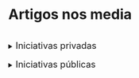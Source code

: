 <!-- # Energy Commons -->
<!--  **Tools and Information Database for the science, engineering, economics and politics of the Energy Transition**

Repository and open database for tutorials, computational tools, software implementions, technical documents, research papers, books and articles on the various aspects of the ongoing energy transition.
-->

 <!--## The politics of Energy  -->


# Artigos nos media

<br>

<details>
<summary> <span style="font-size:18px;"> Iniciativas privadas </span></summary>
<ul>

<li> <a href="https://grandeconsumo.com/montiqueijo-inaugura-unidade-fotovoltaica/">Montiqueijo inaugura unidade fotovoltaica</a> (Grande Consumo, 09/2014) </li>

<li> <a href="https://www.sunenergy.pt/sunenergy-instala-solucao-de-autoconsumo-na-frutalmente/">SunEnergy instala solução de autoconsumo na Frutalmente</a> (sunenergy, 11/2014) </li>

<li> <a href="https://www.sunenergy.pt/sunenergy-instala-mais-de-800-paineis-na-natural-stone/">SunEnergy instala projeto de autoconsumo na Fábrica de Arroz de Gatões</a> (sunenergy, 04/2015) </li>

<li> <a href="https://www.sunenergy.pt/sunenergy-instala-mais-de-800-paineis-na-natural-stone/">SunEnergy instala mais de 800 painéis na Natural Stone</a> (sunenergy, 07/2015) </li>

<li> <a href="https://www.dinheirovivo.pt/outras/lojas-ikea-em-portugal-vao-produzir-energia-solar/">Lojas Ikea em Portugal vão produzir energia solar</a> (Dinheiro Vivo, 12/2015) </li>

<li> <a href="https://www.sunenergy.pt/novo-quartel-dos-bombeiros-de-cuba-ira-funcionar-a-energia-solar/">Novo quartel dos Bombeiros de Cuba irá funcionar a energia solar</a> (sunenergy, 04/2016) </li>

<li> <a href="https://www.sunenergy.pt/unidade-de-autoconsumo-instalada-em-restaurante/">SunEnergy instala 96 painéis solares na Biomaduro</a> (sunenergy, 04/2016) </li>

<li> <a href="https://www.sunenergy.pt/unidade-de-autoconsumo-instalada-em-restaurante/">Unidade de autoconsumo instalada em restaurante</a> (sunenergy, 05/2016) </li>

<li> <a href="https://www.sunenergy.pt/sunenergy-instala-unidade-de-autoconsumo-com-1-040-paineis-fotovoltaicos-na-fabrica-da-triangle-s/">SunEnergy instala unidade de autoconsumo com 1.040 painéis fotovoltaicos na fábrica da Triangle's</a> (sunenergy, 07/2016) </li>

<li> <a href="https://www.sunenergy.pt/autoconsumo-em-exploracao-agricola/">Autoconsumo em exploração agrícola</a> (sunenergy, 09/2016) </li>

<li> <a href="https://www.sunenergy.pt/mais-um-grande-projeto-de-autoconsumo-em-agueda/">Mais um grande projeto de autoconsumo em Águeda</a> (sunenergy, 09/2016) </li>

<li> <a href="https://www.sunenergy.pt/novo-projeto-de-autoconsumo-agora-em-cantanhede/">Novo projeto de autoconsumo, agora em Cantanhede</a> (sunenergy, 11/2016) </li>

<li> <a href="https://www.sunenergy.pt/sunenergy-executa-um-dos-maiores-projetos-de-autoconsumo-a-nivel-nacional/">SunEnergy executa um dos maiores projetos de autoconsumo a nível nacional</a> (sunenergy, 01/2017) </li>

<li> <a href="https://www.sunenergy.pt/cooperativa-vai-poupar-22-mil-euros-por-ano-e-ser-mais-sustentavel/">Cooperativa vai poupar 22 mil euros por ano e ser mais sustentável</a> (sunenergy, 05/2017) </li>

<li> <a href="https://www.sunenergy.pt/sunenergy-instala-240-paineis-solares-na-vfa-lider-nacional-de-produtos-de-natacao/">SunEnergy instala 240 painéis solares na VFA, líder nacional de produtos para natação</a> (sunenergy, 06/2017) </li>

<li> <a href="https://www.sunenergy.pt/sunenergy-chega-a-acordo-com-o-grupo-hoteleiro-mh-hotels-de-peniche/">SunEnergy chega a acordo para instalar 520 painéis solares fotovoltaicos em Hotel de Peniche</a> (sunenergy, 06/2017) </li>

<li> <a href="https://www.sunenergy.pt/sunenergy-equipa-oito-pontos-de-venda-da-litocar-no-centro-do-pais/">SunEnergy equipa oito pontos de venda da Litocar no centro do país</a> (sunenergy, 09/2017) </li>

<li> <a href="https://www.sunenergy.pt/sunenergy-instala-840-paineis-solares-na-epalfer/">SunEnergy instala 840 painéis solares na EPALFER</a> (sunenergy, 10/2017) </li>

<li> <a href="https://www.sunenergy.pt/sunenergy-ajuda-ciclofapril-poupar-25-000e-ano/">SunEnergy permite poupança anual de 40.000€ à FRUTITAIPINA</a> (sunenergy, 11/2017) </li>

<li> <a href="https://www.sunenergy.pt/sunenergy-ajuda-ciclofapril-poupar-25-000e-ano/">SunEnergy ajuda CicloFapril a poupar 25.000€ por ano</a> (sunenergy, 12/2017) </li>

<li> <a href="https://www.sunenergy.pt/sunenergy-desenvolve-projeto-inovador-na-uartronica/">SunEnergy desenvolve projeto inovador na UARTRÓNICA</a> (sunenergy, 03/2018) </li>

<li> <a href="https://www.sunenergy.pt/sunenergy-instala-paineis-solares-nas-caves-messias/">SunEnergy instala painéis solares nas Caves Messias</a> (sunenergy, 04/2018) </li>

<li> <a href="https://www.sonae.pt/pt/media/press-releases/115-centrais-fotovoltaicas-alimentam-estruturas-da-sonae-mc/">115 centrais fotovoltaicas alimentam estruturas da Sonae MC</a> (Sonae, 05/2018) </li>

<li> <a href="https://www.tribunaalentejo.pt/artigos/pegoes-vai-ter-ceramica-energia-100-fotovoltaica">Pegões vai ter cerâmica a energia 100% fotovoltaica</a> (Tribuna Alentejo, 06/2018) </li>

<li> <a href="https://www.sunenergy.pt/aposta-na-energia-solar-vai-permitir-poupanca-significativa-a-grafica-ideal-de-agueda/">Aposta na energia solar vai permitir poupança significativa à Gráfica Ideal de Águeda</a> (sunenergy, 06/2018) </li>

<li> <a href="https://www.sunenergy.pt/espaco-inovacao-em-oliveira-do-bairro-inova-com-a-ajuda-da-sunenergy/">Espaço Inovação inova no Autoconsumo com a ajuda da SunEnergy</a> (sunenergy, 08/2018) </li>

<li> <a href="https://greensavers.sapo.pt/crowdfunding-sustentavel-ajuda-ceramica-de-pegoes-a-evitar-180-toneladas-de-co2/
">Crowdfunding sustentável ajuda Cerâmica de Pegões a evitar 180 toneladas de CO2 por ano</a> (Green Savers, 10/2018) </li>

<li> <a href="https://www.sunenergy.pt/sunenergy-instala-mais-de-1-100-paineis-solares-na-ramalhos/">Sunenergy instala mais de 1.100 painéis solares na Ramalhos</a> (sunenergy, 10/2018) </li>

<li> <a href="https://www.sunenergy.pt/aramague-vai-poupar-20-mil-euros-por-ano-com-paineis-da-sunenergy/">Aramague poupa 20 mil euros ano com painéis da Sunenergy</a> (sunenergy, 11/2018) </li>

<li> <a href="https://www.sunenergy.pt/santa-casa-da-mealhada-poupa-20-mil-euros-em-energia/">Santa Casa da Mealhada poupa 20 mil euros em energia</a> (sunenergy, 12/2018) </li>

<li> <a href="https://gabrimat.pt/projetos/instalacao-de-paineis-solares-fotovoltaicos/">GABRIMAT: Instalação de painéis solares fotovoltaicos</a> (GABRIMAT, 11/2018) </li>

<li> <a href="https://www.carmim.eu/noticias/carmim-inaugura-central-fotovoltaica/">CARMIM inaugura central fotovoltaica</a> (CARMIM, 12/2018) </li>

<li> <a href="https://www.sunenergy.pt/torre-de-palma-wine-hotel-torna-se-energeticamente-sustentavel/">Torre de Palma Wine Hotel é energeticamente sustentável</a> (sunenergy, 02/2019) </li>

<li> <a href="https://www.wattson.pt/2019/03/30/sport-alges-e-dafundo-com-paineis-solares-reduz-fatura-do-gas-em-metade/">Sport Algés e Dafundo com painéis solares reduz fatura do gás em metade</a> (WATTSON, 03/2019) </li>

<li> <a href="https://www.sunenergy.pt/leirimetal-poupa-atraves-de-unidade-de-autoconsumo-fotovoltaico/">Leirimetal poupa através de unidade de autoconsumo</a> (sunenergy, 03/2019) </li>

<li> <a href="https://www.sunenergy.pt/paineis-solares-fotovoltaicos-eleclerc/">930 painéis solares fotovoltaicos vão permitir a hipermercado E.Leclerc poupar 42.000 euros por ano</a> (sunenergy, 05/2019)</li>

<li> <a href="https://www.sunenergy.pt/santa-casa-da-misericordia-poupa-20-mil-euros-ano-em-energia/">Santa Casa da Misericórdia de Águeda vai poupar 20 mil euros por ano em energia</a> (sunenergy, 05/2019)</li>

<li> <a href="https://www.sunenergy.pt/trincapeixe-poupa-ao-aderir-as-renovaveis/">SunEnergy leva mais uma empresa a poupar 12mil euros anuais após aderir às renováveis</a> (sunenergy, 06/2019)</li>

<li> <a href="https://www.sunenergy.pt/indelague-poupa-27-mil-euros-por-ano-com-solucao-de-autoconsumo-sunenergy/">Indelague poupa 27 mil euros por ano com solução de autoconsumo SunEnergy</a> (sunenergy, 07/2019)</li>

<li> <a href="https://www.sunenergy.pt/utad-assina-contrato-com-a-sunenergy/">UTAD passa a ser energeticamente eficiente com as soluções Sunenergy</a> (sunenergy, 09/2019)</li>

<li> <a href="https://www.dinheirovivo.pt/empresas/dona-da-sagres-investe-14-milhoes-em-paineis-solares/">Dona da Sagres investe 1,4 milhões em painéis solares</a> (Dinheiro Vivo, 11/2019) </li>

<li> <a href="https://www.dinheirovivo.pt/fazedores/heden-cowork-com-vista-para-o-rio-amigo-do-ambiente-e-da-cultura/">Heden. Cowork com vista para o rio, amigo do ambiente e da cultura</a> (Dinheiro Vivo, 11/2019) </li>

<li> <a href="https://www.noticiasdeaveiro.pt/oli-investiu-500-mil-euros-em-paineis-solares/">OLI investiu 500 mil euros em painéis solares</a> (Notícias de Aveiro, 11/2019) </li>

<li> <a href="https://www.sunenergy.pt/rodi-aposta-nas-renovaveis/">Rodi aposta nas energias renováveis com a ajuda da Sunenergy e poupa 115 000 euros por ano</a> (sunenergy, 11/2019)</li>

<li> <a href="https://www.sunenergy.pt/astrazeneca-celebra-contrato-com-a-sunenergy/">AstraZeneca vai reduzir emissões de CO2 em 110 toneladas por ano</a> (sunenergy, 11/2019)</li>

<li> <a href="https://www.sunenergy.pt/italbox-investe-em-solucao-sunenergy/">Italbox torna-se mais sustentável com investimento em 400 painéis fotovoltaicos para autoconsumo</a> (sunenergy, 12/2019)</li>

<li> <a href="https://www.dinheirovivo.pt/empresas/lidl-aposta-no-verde-fornecimento-e-100-de-energia-renovavel/
">Lidl aposta no verde. Fornecimento das lojas é 100% de energia renovável</a> (Dinheiro Vivo, 01/2020)</li>

<li> <a href="https://www.dinheirovivo.pt/empresas/dono-do-intermarche-investe-em-energia-solar/">Dono do Intermarché investe em energia solar</a> (Dinheiro Vivo, 01/2020)</li>

<li> <a href="https://www.sunenergy.pt/armazens-reis-contribuem-para-combater-alteracoes-climaticas-com-a-sunenergy/">Armazéns Reis em Aveiro dão contributo no combate às alterações climáticas com a instalação de 345 painéis solares pela Sunenergy</a> (sunenergy, 02/2020)</li>

<li> <a href="https://expresso.pt/economia/2020-03-06-GoParity-lanca-financiamento-colaborativo-para-dar-energia-solar-a-lar-de-idosos-em-Borba">GoParity lança financiamento colaborativo para dar energia solar a lar de idosos em Borba</a> (Expresso, 03/2020)</li>

<li> <a href="https://www.diariocoimbra.pt/noticia/55312
">SunEnergy instala painéis em cinco escolas de Viseu</a> (Diário de Coimbra, 03/2020)</li>

<li> <a href="https://www.sunenergy.pt/projeto-de-autoconsumo-da-sunenergy-capacita-a-logoplaste-com-energia-sustentavel/">Projeto de autoconsumo da SunEnergy capacita a Logoplaste com energia sustentável</a> (sunenergy, 04/2020)</li>

<li> <a href="https://www.dinheirovivo.pt/empresas/jeronimo-martins-investe-12-milhoes-em-energia-solar-em-valongo/
">Jerónimo Martins investe 1,2 milhões em energia solar em Valongo</a> (Dinheiro Vivo, 05/2020)</li>

<li> <a href="https://eco.sapo.pt/2020/05/06/cin-quer-ser-mais-sustentavel-investe-200-mil-euros-para-produzir-31-da-energia-que-consome/
">CIN quer ser mais sustentável. Investe 200 mil euros para produzir 31% da energia que consome</a> (ECO, 05/2020)</li>

<li> <a href="https://eco.sapo.pt/2020/05/11/sunenergy-instala-850-paineis-solares-na-miranda-irmao-vai-permitir-poupanca-de-38-mil-euros-por-ano/
">Fábrica de bicicletas de Águeda instala mais 850 painéis solares. Vai poupar 38 mil euros por ano em energia</a> (ECO, 05/2020)</li>

<li> <a href="https://www.radiocampanario.com/ultimas/regional/nova-delta-instalou-870-paineis-solares-em-campo-maior
">Nova Delta instalou 870 painéis solares em Campo Maior</a> (Diário Campanário, 07/2020)</li>

<li> <a href="http://avozdoalgarve.pt/d/infralobo-instalao-de-painis-fotovoltaicos-tornam-edifcio-autossustentvel/44514">Infralobo - Instalação de Painéis Fotovoltaicos tornam edifício autossustentável</a> (A voz do @lgarve, 05/2020)</li>

<li> <a href="https://jornaleconomico.sapo.pt/noticias/sporting-firma-parceria-com-edp-e-equipa-academia-de-alcochete-com-600-paineis-solares-para-autoconsumo-594747">Sporting firma parceria com EDP e equipa Academia de Alcochete com 600 painéis solares para autoconsumo</a> (Jornal Económico, 05/2020)</li>

<li> <a href="https://agriterra.pt/Artigos/307889-Olival-energia-solar-agricultura-historia-maos-dadas-na-fronteira-entre-Portugal-Espanha.html">Olival: energia solar, agricultura e história de mãos dadas na fronteira entre Portugal e Espanha</a> (Agriterra, 06/2020)</li>

<li> <a href="https://eco.sapo.pt/2020/06/30/caetano-coatings-instala-paineis-solares-para-autoconsumo-reduz-130-toneladas-de-co2-por-ano/">Caetano Coatings instala painéis solares para autoconsumo. Reduz 130 toneladas de CO2 por ano</a> (ECO, 06/2020)</li>

<li> <a href="https://postal.pt/economia/2020-08-17-SunEnergy-instalou-6.300-paineis-solares-no-primeiro-semestre-de-2020">SunEnergy instalou 6.300 painéis solares no primeiro semestre de 2020</a> (postal, 07/2020)</li>

<li> <a href="https://www.jornaldenegocios.pt/sustentabilidade/smart-cities/detalhe/20200715-1136-primeiro-bairro-solar-do-pais-estreia-se-em-belas
">Primeiro bairro solar do país estreia-se em Belas</a> (Jornal de Negócios, 07/2020)</li>

<li> <a href="https://www.idealista.pt/news/financas/investimentos/2020/07/22/44046-sonae-investe-11-milhoes-para-construir-o-edificio-mais-sustentavel-de-portugal-na">Sonae investe 11 milhões para construir o edifício mais sustentável de Portugal – na Maia</a> (idealista news, 07/2020)</li>

<li> <a href="https://www.sunenergy.pt/fumeiros-porfirios-poupa-20mil-ano-com-460-paineis-solares/">Instalação de 460 painéis solares da SunEnergy leva Fumeiros Porfírios a poupar 20 mil euros/ano</a> (sunenergy, 07/2020)</li>

<li> <a href="https://www.jornaldenegocios.pt/empresas/detalhe/ikea-aposta-em-energia-solar-e-moveis-usados">Ikea aposta em energia solar e móveis usados</a> (Jornal de Negócios, 08/2020)</li>

<li> <a href="https://ominho.pt/empresa-de-famalicao-instala-parque-solar-e-vai-poupar-35-na-fatura-energetica/">Empresa de Famalicão instala parque solar e vai poupar 35% na fatura energética</a> (O Minho, 08/2020)</li>

<li> <a href="https://www.sunenergy.pt/o-projeto-para-a-exporlux-contemplou-a-instalacao-de-562-paineis-solares-fotovoltaicos-de-380w/">Projeto de autoconsumo da Sunenergy leva a poupança anual de 23 mil€ à Exporlux</a> (sunenergy, 08/2020)</li>

<li> <a href="https://jornaleconomico.sapo.pt/noticias/silopor-vai-investir-mais-de-meio-milhao-de-euros-na-instalacao-de-1-650-paineis-solares-na-trafaria-633588">Silopor vai investir mais de meio milhão de euros na instalação de 1.650 painéis solares na Trafaria</a> (Jornal Económico, 09/2020)</li>

<li> <a href="https://observador.pt/2020/09/16/empresa-de-aveiro-poupa-105-mil-euros-num-ano-com-producao-de-energia-solar/">Empresa de Aveiro poupa 105 mil euros num ano com produção de energia solar</a> (Observador, 09/2020)</li>

<li> <a href="https://revistacargo.pt/laso-transportes-aposta-na-energia-solar-para-as-suas-dependencias-em-portugal/">LASO Transportes aposta na energia solar para as suas dependências em Portugal</a> (Revista Cargo, 09/2020)</li>

<li> <a href="https://www.sunenergy.pt/sunenergy-instala-paineis-solares-no-hospital-infante-d-pedro/">SunEnergy instala 720 painéis solares no Hospital Infante D. Pedro</a> (Sun Energy, 09/2020)</li>

</ul>
</details>

<br>

<details>
<summary> <span style="font-size:18px;">  Iniciativas públicas </span></summary>
<ul>

<li> <a href="https://www.sunenergy.pt/sunenergy-ajuda-camara-municipal-de-agueda-a-poupar-mais-de-30-000eano/">SunEnergy ajuda Câmara Municipal de Águeda a poupar mais de 30.000€/ano</a> (sunenergy, 12/2016) </li>

<li> <a href="https://www.sunenergy.pt/sunenergy-liga-a-camara-municipal-de-albergaria-a-velha-ao-sol/">SunEnergy liga a Câmara Municipal de Albergaria-a-Velha ao sol</a> (sunenergy, 07/2017) </li>

<li> <a href="https://www.sunenergy.pt/sunenergy-vence-concurso-publico-do-municipio-da-figueira-da-foz/">SunEnergy vence concurso público do Município da Figueira da Foz</a> (sunenergy, 01/2018) </li>

<li> <a href="https://www.sunenergy.pt/escola-superior-de-enfermagem-do-porto-escolhe-a-sunenergy-para-aposta-nas-energias-renovaveis/">ESEP escolhe a SunEnergy para aposta nas energias renováveis</a> (sunenergy, 05/2018) </li>

<li> <a href="https://www.jornaldenegocios.pt/economia/autarquias/detalhe/camara-de-lisboa-quer-ter-central-fotovoltaica-a-funcionar-em-2020">Câmara de Lisboa quer ter central fotovoltaica a funcionar em 2020</a> (Jornal de Negócios, 07/2018) </li>

<li> <a href="https://www.sunenergy.pt/instituto-politecnico-da-guarda-produz-150-000-kwh-por-ano-com-sunenergy/">Instituto Politécnico da Guarda produz 150.000 kWh por ano com a SunEnergy</a> (sunenergy, 10/2018) </li>

<li> <a href="https://www.publico.pt/2019/03/19/local/noticia/plano-lisboa-liga-campeoes-energia-solar-1866026
">Um plano para pôr Lisboa na Liga dos Campeões da Energia Solar</a> (Público, 03/2019) </li>

<li> <a href="https://www.sunenergy.pt/sunenergy-paineis-de-autoconsumo-comunidade-intermunicipal-regiao-de-coimbra-cim/">SunEnergy instala 170 painéis de autoconsumo com a Comunidade Intermunicipal da Região de Coimbra (CIM)</a> (sunenergy, 05/2019)</li>

<li> <a href="https://www.radiocampanario.com/ultimas/regional/edia-lanca-concurso-para-o-maior-projeto-fotovoltaico-flutuante-da-europa">EDIA lança concurso para o maior projeto fotovoltaico flutuante da Europa</a> (Diário Campanário, 10/2019)</li>

<li> <a href="https://www.publico.pt/2019/10/18/local/noticia/algarve-vai-incentivar-opcao-energia-solar-comecando-edificios-municipais-1890589">Algarve vai incentivar a opção pela energia solar começando pelos edifícios municipais
</a> (Público, 10/2019)</li>

<li> <a href="https://www.sulinformacao.pt/2019/11/culatra-publica-agenda-de-transicao-para-as-energias-limpas/">Culatra publica agenda de transição para as energias limpas</a> (Sulinformação, 11/2019)</li>

<li> <a href="https://www.noticiasaominuto.com/economia/1400971/coimbra-quer-regulamento-para-incentivar-producao-de-energia-fotovoltaica">Coimbra quer regulamento para incentivar produção de energia fotovoltaica</a> (Notícias ao Minuto, 01/2020)</li>

<li> <a href="https://visao.sapo.pt/volt/2020-02-19-acores-renovaveis-vao-fornecer-65-da-energia-da-graciosa/">Açores: renováveis vão fornecer 65% da energia da Graciosa</a> (Visão, 02/2020)</li>

<li> <a href="https://www.noticiasdeaveiro.pt/oliveira-de-azemeis-faz-investimento-em-eficiencia-energetica/">Oliveira de Azeméis faz investimento em eficiência energética</a> (Notícias de Aveiro, 06/2020)</li>

<li> <a href="https://observador.pt/2020/07/08/viana-do-castelo-avalia-impacto-de-ilhas-flutuantes-de-energia-solar-no-rio-lima/">Viana do Castelo avalia impacto de ilhas flutuantes de energia solar no rio Lima</a> (Observador, 07/2020)</li>

<li> <a href="https://www.publico.pt/2020/07/29/local/noticia/ilha-berlenga-troca-diesel-energia-solar-tornase-100-sustentavel-1926212">Ilha da Berlenga troca diesel por energia solar e torna-se 100% sustentável</a> (Público, 07/2020)</li>

<li> <a href="http://www.cidadetomar.pt/2020/08/07/empresas-negocios/empresa-tomarense-instala-a-primeira-central-solar-da-forca-aerea-para-autoconsumo/">Empresa tomarense instala a primeira Central Solar da Força Aérea para autoconsumo</a> (Cidade de Tomar, 08/2020)</li>

<li> <a href="https://www.sulinformacao.pt/2020/09/loule-e-um-caso-serio-de-aposta-na-transicao-energetica-a-nivel-nacional/">Loulé é um caso sério de aposta na transição energética a nível nacional</a> (Sulinformação, 09/2020)</li>

<li> <a href="https://www.noticiasdeaveiro.pt/criacao-de-uma-comunidade-de-energia-renovavel-cer-piloto-em-aveiro/">Criação de uma Comunidade de Energia Renovável (CER) piloto em Aveiro</a> (Notícias de Aveiro, 09/2020)</li>

<li> <a href="https://www.jornaldofundao.pt/economia/o-exemplo-das-berlengas-na-energia-renovavel/">O exemplo das Berlengas na energia renovável</a> (Jornal do Fundão, 10/2020)</li>

</ul>
</details>